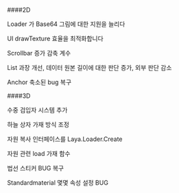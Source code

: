 ####2D

Loader 가 Base64 그림에 대한 지원을 늘리다

UI drawTexture 효율을 최적화합니다

Scrollbar 증가 감축 계수

List 과장 개선, 데이터 원본 길이에 대한 판단 증가, 외부 판단 감소

Anchor 축소된 bug 복구

####3D

수중 검입자 시스템 추가

하늘 상자 가재 방식 조정

자원 복사 인터페이스를 Laya.Loader.Create

자원 관련 load 가재 함수

법선 스티커 BUG 복구

Standardmaterial 몇몇 속성 설정 BUG